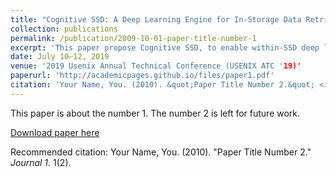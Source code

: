 ```yaml
---
title: "Cognitive SSD: A Deep Learning Engine for In-Storage Data Retrieval"
collection: publications
permalink: /publication/2009-10-01-paper-title-number-1
excerpt: 'This paper propose Cognitive SSD, to enable within-SSD deep learning and graph search by designing and integrating a specialized deep learning and graph search accelerator.'
date: July 10–12, 2019
venue: '2019 Usenix Annual Technical Conference (USENIX ATC '19)'
paperurl: 'http://academicpages.github.io/files/paper1.pdf'
citation: 'Your Name, You. (2010). &quot;Paper Title Number 2.&quot; <i>Journal 1</i>. 1(2).'
---
```

This paper is about the number 1. The number 2 is left for future work.

[Download paper here](http://academicpages.github.io/files/paper1.pdf)

Recommended citation: Your Name, You. (2010). "Paper Title Number 2." <i>Journal 1</i>. 1(2).
